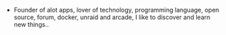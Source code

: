 - Founder of alot apps, lover of technology, programming language, open source, forum, docker, unraid and arcade, I like to discover and learn new things..
  <br>
























































































































































































































































































































































